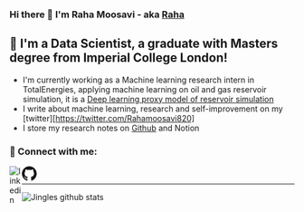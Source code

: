 ### Hi there 👋 I'm Raha Moosavi - aka [Raha][website]

## 🤠 I'm a Data Scientist, a graduate with Masters degree from Imperial College London!

- I'm currently working as a Machine learning research intern in TotalEnergies, applying machine learning on oil and gas reservoir simulation, it is a [Deep learning proxy model of reservoir simulation](https://github.com/acse-srm3018/DeeplearningProxy)
- I write about machine learning, research and self-improvement on my [twitter][https://twitter.com/Rahamoosavi820]
- I store my research notes on [Github][readings] and Notion

### 📡 Connect with me:

[<img align="left" alt="linkedin" width="22px" src="https://www.linkedin.com/in/raha-moosavi-9ba72a53/@v3/icons/linkedin.svg" />][linkedin]
[<img align="left" alt="GitHub" width="26px" src="https://raw.githubusercontent.com/github/explore/78df643247d429f6cc873026c0622819ad797942/topics/github/github.png" />][github]

<br/>

---

![Jingles github stats](https://github-readme-stats.vercel.app/api?username=acse-srm3018&show_icons=true&theme=dracula&include_all_commits=true&count_private=true&hide=prs,issues)

[website]: https://acse-srm3018.github.io/
[readings]: https://github.com/acse-srm3018/papers/issues
[linkedin]: https://www.linkedin.com/in/raha-moosavi-9ba72a53
[github]: https://github.com/acse-srm3018
